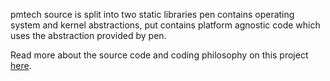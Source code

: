 
pmtech source is split into two static libraries pen contains operating system and kernel abstractions, put contains platform agnostic code which uses the abstraction provided by pen.

Read more about the source code and coding philosophy on this project [here](https://github.com/polymonster/pmtech/wiki/3.-Source-Code).

